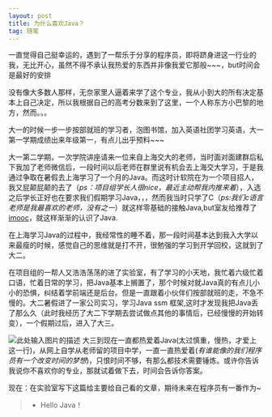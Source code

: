```yaml
---
layout: post
title: 为什么喜欢Java？
tag: 随笔
---
```


一直觉得自己挺幸运的，遇到了一帮乐于分享的程序员，即将跻身进这一行业的我，无比开心，虽然不得不承认我热爱的东西并非像我爱它那般~~~，but时间会是最好的安排


没有像大多数人那样，无奈家里人逼着来学了这个专业，我从小到大的所有决定基本上自己决定，所以我根据自己的高考分数来到了这里，一个人称东方小巴黎的地方，然而。。。


大一的时候一步一步按部就班的学习者，泡图书馆，加入英语社团学习英语，大一第一学期成绩出来年级第一，有点儿出乎预料~~~

大一第二学期，一次学院讲座请来一位来自上海交大的老师，当时面对面建群后私下我加了老师微信后，一段时间以后老师在群里说有机会去上海交大学习，于是我通过争取在暑假去上海学习了一个月的Java。而这时计软院在为一个项目招人，我又屁颠屁颠的去了（*ps：项目组学长人很nice，最近主动帮我内推来着*），入选之后学长正好也在要求我们假期学习Java，，，然而我当时只学了C（*ps:我们c语言老师是我最喜欢的老师，没有之一*）就这样零基础的接触Java,but室友给推荐了[imooc](http://www.imooc.com)，就这样渐渐的认识了Java.

在上海学习Java的过程中，我经常性的睡不着，那一段时间基本达到我入大学以来最瘦的时候，感觉自己的思维就是打不开，很勉强的学习到开学回校，这就到了大二。

在项目组的一帮人又浩浩荡荡的进了实验室，有了学习的小天地，我忙着六级忙着口语，忙着日常的学习，把Java基本上搁置了，那个时候对就Java真的有点儿小小的恐惧，纠结着学前端还是后台。但是一直跟着小伙伴们按部就班的走，不急不慢的。大二暑假进了一家公司实习，学习Java ssm 框架,这时才发现我把Java丢了那么久（此时我经历了大二下学期去尝试做点其他的事情后，已经慢慢的开始转变），一个假期过后，进入了大三。

![此处输入图片的描述][1]
大三到现在一直都热爱着Java(太过慎重，慢热，才爱上这一行)，从网上自学从老师留的项目中学，一直一直热爱着(*有谁能像的我们程序员有一个改变时间的梦想*)，只恨时间不够，有那么都技术需要锤炼。或许你告诉我说你不喜欢你的专业，那就试着做下去，时间会告诉你答案。

现在：在实验室写下这篇给主要给自己看的文章，期待未来在程序员有一番作为~

>* Hello Java！


  [1]: http://omztq7zo1.bkt.clouddn.com/Java.jpg